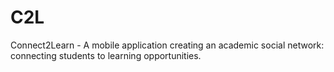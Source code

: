 # C2L
Connect2Learn - A mobile application creating an academic social network: connecting students to learning opportunities.
